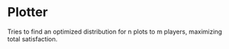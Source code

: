# Plotter

Tries to find an optimized distribution for n plots to m players, maximizing total satisfaction.
